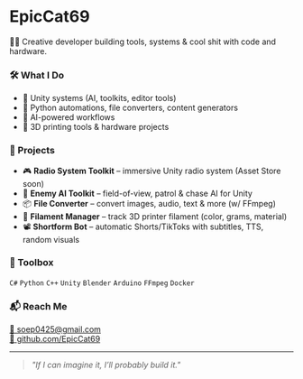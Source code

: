 # EpicCat69

👨‍💻 Creative developer building tools, systems & cool shit with code and hardware.

### 🛠 What I Do
- 🔧 Unity systems (AI, toolkits, editor tools)
- 🐍 Python automations, file converters, content generators
- 🧠 AI-powered workflows
- 🧱 3D printing tools & hardware projects

### 🧪 Projects
- 🎮 **Radio System Toolkit** – immersive Unity radio system (Asset Store soon)
- 🤖 **Enemy AI Toolkit** – field-of-view, patrol & chase AI for Unity
- 📦 **File Converter** – convert images, audio, text & more (w/ FFmpeg)
- 🧵 **Filament Manager** – track 3D printer filament (color, grams, material)
- 📽️ **Shortform Bot** – automatic Shorts/TikToks with subtitles, TTS, random visuals

### 🧰 Toolbox
`C#` `Python` `C++` `Unity` `Blender` `Arduino` `FFmpeg` `Docker`

### 📬 Reach Me
[📧 soep0425@gmail.com](mailto:soep0425@gmail.com)  
[🔗 github.com/EpicCat69](https://github.com/EpicCat69)

---

> *"If I can imagine it, I’ll probably build it."*
